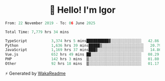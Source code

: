 <h1 align="center">👋 Hello! I'm Igor</h1>

<!--START_SECTION:waka-->

```python
From: 22 November 2019 - To: 06 June 2025

Total Time: 7,779 hrs 34 mins

TypeScript           3,374 hrs 5 mins██████████▓░░░░░░░░░░░░░░   42.86 %
Python               1,636 hrs 39 mins█████▒░░░░░░░░░░░░░░░░░░░   20.79 %
JavaScript           1,169 hrs 37 mins███▓░░░░░░░░░░░░░░░░░░░░░   14.86 %
Vue.js               652 hrs 49 mins ██░░░░░░░░░░░░░░░░░░░░░░░   08.29 %
PHP                  142 hrs 3 mins  ▒░░░░░░░░░░░░░░░░░░░░░░░░   01.80 %
Other                92 hrs 18 mins  ▒░░░░░░░░░░░░░░░░░░░░░░░░   01.17 %
```

<!--END_SECTION:waka-->

⚡ Generated by [WakaReadme](https://github.com/athul/waka-readme)

